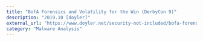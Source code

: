 ```yaml
---
title: "BofA Forensics and Volatility for the Win (DerbyCon 9)"
description: "2019.10 [doyler]"
external_url: "https://www.doyler.net/security-not-included/bofa-forensics-derbycon-9-ctf"
category: "Malware Analysis"
---
```

